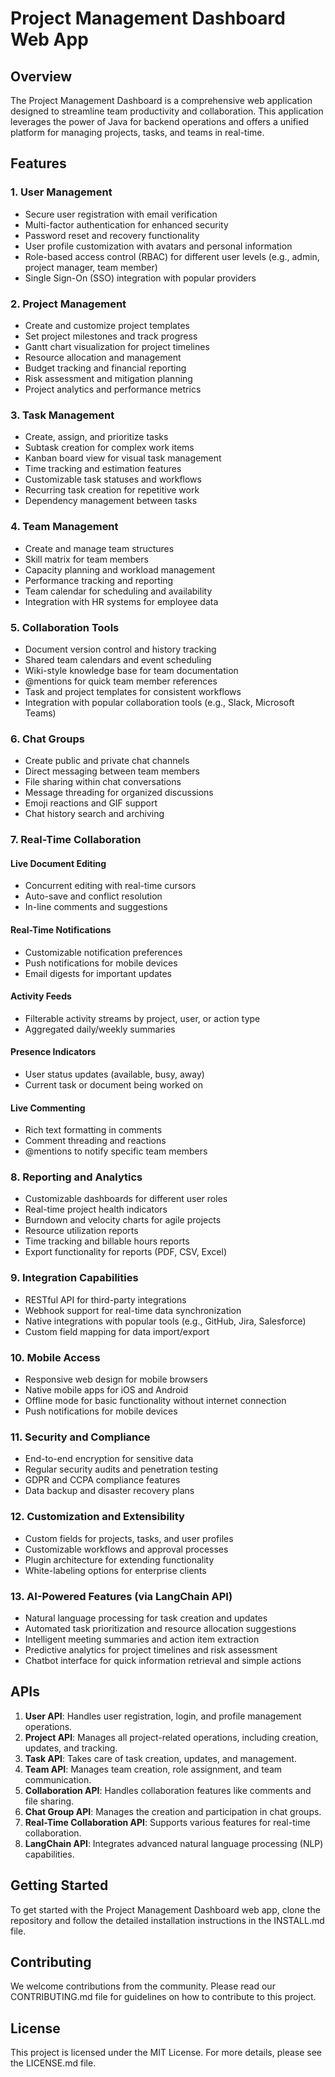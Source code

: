 
# Project Management Dashboard Web App

## Overview

The Project Management Dashboard is a comprehensive web application designed to streamline team productivity and collaboration. This application leverages the power of Java for backend operations and offers a unified platform for managing projects, tasks, and teams in real-time.

## Features

### 1. User Management

- Secure user registration with email verification
- Multi-factor authentication for enhanced security
- Password reset and recovery functionality
- User profile customization with avatars and personal information
- Role-based access control (RBAC) for different user levels (e.g., admin, project manager, team member)
- Single Sign-On (SSO) integration with popular providers

### 2. Project Management

- Create and customize project templates
- Set project milestones and track progress
- Gantt chart visualization for project timelines
- Resource allocation and management
- Budget tracking and financial reporting
- Risk assessment and mitigation planning
- Project analytics and performance metrics

### 3. Task Management

- Create, assign, and prioritize tasks
- Subtask creation for complex work items
- Kanban board view for visual task management
- Time tracking and estimation features
- Customizable task statuses and workflows
- Recurring task creation for repetitive work
- Dependency management between tasks

### 4. Team Management

- Create and manage team structures
- Skill matrix for team members
- Capacity planning and workload management
- Performance tracking and reporting
- Team calendar for scheduling and availability
- Integration with HR systems for employee data

### 5. Collaboration Tools

- Document version control and history tracking
- Shared team calendars and event scheduling
- Wiki-style knowledge base for team documentation
- @mentions for quick team member references
- Task and project templates for consistent workflows
- Integration with popular collaboration tools (e.g., Slack, Microsoft Teams)

### 6. Chat Groups

- Create public and private chat channels
- Direct messaging between team members
- File sharing within chat conversations
- Message threading for organized discussions
- Emoji reactions and GIF support
- Chat history search and archiving

### 7. Real-Time Collaboration

#### Live Document Editing

- Concurrent editing with real-time cursors
- Auto-save and conflict resolution
- In-line comments and suggestions

#### Real-Time Notifications

- Customizable notification preferences
- Push notifications for mobile devices
- Email digests for important updates

#### Activity Feeds

- Filterable activity streams by project, user, or action type
- Aggregated daily/weekly summaries

#### Presence Indicators

- User status updates (available, busy, away)
- Current task or document being worked on

#### Live Commenting

- Rich text formatting in comments
- Comment threading and reactions
- @mentions to notify specific team members

### 8. Reporting and Analytics

- Customizable dashboards for different user roles
- Real-time project health indicators
- Burndown and velocity charts for agile projects
- Resource utilization reports
- Time tracking and billable hours reports
- Export functionality for reports (PDF, CSV, Excel)

### 9. Integration Capabilities

- RESTful API for third-party integrations
- Webhook support for real-time data synchronization
- Native integrations with popular tools (e.g., GitHub, Jira, Salesforce)
- Custom field mapping for data import/export

### 10. Mobile Access

- Responsive web design for mobile browsers
- Native mobile apps for iOS and Android
- Offline mode for basic functionality without internet connection
- Push notifications for mobile devices

### 11. Security and Compliance

- End-to-end encryption for sensitive data
- Regular security audits and penetration testing
- GDPR and CCPA compliance features
- Data backup and disaster recovery plans

### 12. Customization and Extensibility

- Custom fields for projects, tasks, and user profiles
- Customizable workflows and approval processes
- Plugin architecture for extending functionality
- White-labeling options for enterprise clients

### 13. AI-Powered Features (via LangChain API)

- Natural language processing for task creation and updates
- Automated task prioritization and resource allocation suggestions
- Intelligent meeting summaries and action item extraction
- Predictive analytics for project timelines and risk assessment
- Chatbot interface for quick information retrieval and simple actions

## APIs

1. **User API**: Handles user registration, login, and profile management operations.
2. **Project API**: Manages all project-related operations, including creation, updates, and tracking.
3. **Task API**: Takes care of task creation, updates, and management.
4. **Team API**: Manages team creation, role assignment, and team communication.
5. **Collaboration API**: Handles collaboration features like comments and file sharing.
6. **Chat Group API**: Manages the creation and participation in chat groups.
7. **Real-Time Collaboration API**: Supports various features for real-time collaboration.
8. **LangChain API**: Integrates advanced natural language processing (NLP) capabilities.

## Getting Started

To get started with the Project Management Dashboard web app, clone the repository and follow the detailed installation instructions in the INSTALL.md file.

## Contributing

We welcome contributions from the community. Please read our CONTRIBUTING.md file for guidelines on how to contribute to this project.

## License

This project is licensed under the MIT License. For more details, please see the LICENSE.md file.
